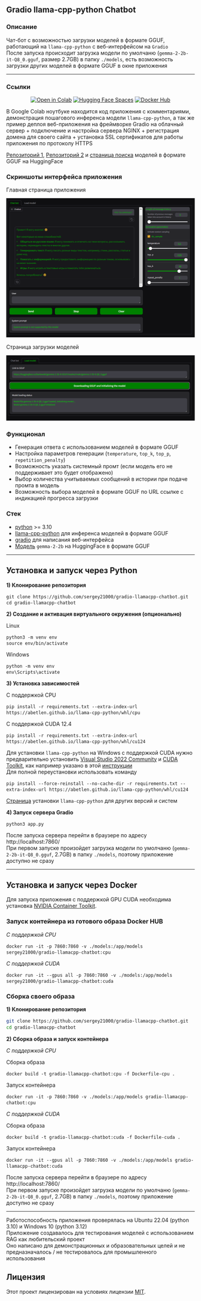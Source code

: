 
## Gradio llama-cpp-python Chatbot


### Описание

Чат-бот с возможностью загрузки моделей в формате GGUF, работающий на `llama-cpp-python` с веб-интерфейсом на `Gradio`  
После запуска происходит загрузка модели по умолчаню (`gemma-2-2b-it-Q8_0.gguf`, размер 2.7GB) в папку `./models`, есть возможность загрузки других моделей в формате GGUF в окне приложения


---

### Ссылки

<div align="center">
<a href="https://colab.research.google.com/github/sergey21000/gradio-llamacpp-chatbot/blob/main/Chat_bot_Llama_cpp_gradio_deploy.ipynb"><img src="https://img.shields.io/static/v1?message=Open%20in%20Colab&logo=googlecolab&labelColor=5c5c5c&color=0f80c1&label=%20" alt="Open in Colab"></a>
<a href="https://huggingface.co/spaces/sergey21000/gradio-llamacpp-chatbot"><img src="https://img.shields.io/badge/%F0%9F%A4%97%20Hugging%20Face-Spaces-yellow" alt="Hugging Face Spaces"></a>
<a href="https://hub.docker.com/r/sergey21000/gradio-llamacpp-chatbot"><img src="https://img.shields.io/badge/Docker-Hub-blue?logo=docker" alt="Docker Hub "></a>
</div>

В Google Colab ноутбуке находится код приложения с комментариями, демонстрация пошагового инференса модели `llama-cpp-python`, а так же пример деплоя веб-приложения на фреймворке Gradio на облачный сервер + подключение и настройка сервера NGINX + регистрация домена для своего сайта + установка SSL сертификатов для работы приложения по протоколу HTTPS

[Репозиторий 1](https://huggingface.co/bartowski?search_models=gguf), [Репозиторий 2](https://huggingface.co/mradermacher) и [страница поиска](https://huggingface.co/models?library=gguf) моделей в формате GGUF на HuggingFace


### Скриншоты интерфейса приложения

Главная страница приложения
<div align="center">

![App interface](./screenshots/main_page.png)
</div>

Страница загрузки моделей
<div align="center">

![App interface](./screenshots/load_models_page.png)
</div>


### Функционал
- Генерация ответа с использованием моделей в формате GGUF
- Настройка параметров генерации (`temperature`, `top_k`, `top_p`, `repetition_penalty`)
- Возможность указать системный промт (если модель его не поддерживает это будет отображено)
- Выбор количества учитываемых сообщений в истории при подаче промта в модель
- Возможность выбора моделей в формате GGUF по URL ссылке с индикацией прогресса загрузки


### Стек
- [python](https://www.python.org/) >= 3.10
- [llama-cpp-python](https://github.com/abetlen/llama-cpp-python) для инференса моделей в формате GGUF
- [gradio](https://github.com/gradio-app/gradio) для написания веб-интерфейса
- [Модель](https://huggingface.co/bartowski/gemma-2-2b-it-GGUF) `gemma-2-2b` на HuggingFace в формате GGUF  


---
## **Установка и запуск через Python**

**1) Клонирование репозитория**  

```
git clone https://github.com/sergey21000/gradio-llamacpp-chatbot.git
cd gradio-llamacpp-chatbot
```

**2) Создание и активация виртуального окружения (опционально)**

Linux
```
python3 -m venv env
source env/bin/activate
```

Windows
```
python -m venv env
env\Scripts\activate
```

**3) Установка зависимостей**  

С поддержкой CPU
```
pip install -r requirements.txt --extra-index-url https://abetlen.github.io/llama-cpp-python/whl/cpu
```

С поддержкой CUDA 12.4
```
pip install -r requirements.txt --extra-index-url https://abetlen.github.io/llama-cpp-python/whl/cu124
```

Для установки `llama-cpp-python` на Windows с поддержкой CUDA нужно предварительно установить [Visual Studio 2022 Community](https://visualstudio.microsoft.com/ru/downloads/) и [CUDA Toolkit](https://developer.nvidia.com/cuda-toolkit-archive), как например указано в этой [инструкции](https://github.com/abetlen/llama-cpp-python/discussions/871#discussion-5812096)  
Для полной переустановки использовать команду
```
pip install --force-reinstall --no-cache-dir -r requirements.txt --extra-index-url https://abetlen.github.io/llama-cpp-python/whl/cu124
```

[Страница](https://github.com/abetlen/llama-cpp-python?tab=readme-ov-file#installation-configuration) установки `llama-cpp-python` для других версий и систем

**4) Запуск сервера Gradio**  
```
python3 app.py
```
После запуска сервера перейти в браузере по адресу http://localhost:7860/  
При первом запуске произойдет загрузка модели по умолчаню (`gemma-2-2b-it-Q8_0.gguf`, 2.7GB) в папку `./models`, поэтому приложение доступно не сразу

---
## **Установка и запуск через Docker**

Для запуска приложения с поддержкой GPU CUDA необходима установка [NVIDIA Container Toolkit](https://docs.nvidia.com/datacenter/cloud-native/container-toolkit/latest/install-guide.html#installation).


### Запуск контейнера из готового образа Docker HUB

*С поддержкой CPU*
```
docker run -it -p 7860:7860 -v ./models:/app/models sergey21000/gradio-llamacpp-chatbot:cpu
```

*С поддержкой CUDA*
```
docker run -it --gpus all -p 7860:7860 -v ./models:/app/models sergey21000/gradio-llamacpp-chatbot:cuda
```


### Сборка своего образа

**1) Клонирование репозитория**  
```bash
git clone https://github.com/sergey21000/gradio-llamacpp-chatbot.git
cd gradio-llamacpp-chatbot
```

**2) Сборка образа и запуск контейнера**

*С поддержкой CPU*

Сборка образа
```
docker build -t gradio-llamacpp-chatbot:cpu -f Dockerfile-cpu .
```

Запуск контейнера
```
docker run -it -p 7860:7860 -v ./models:/app/models gradio-llamacpp-chatbot:cpu
```

*С поддержкой CUDA*

Сборка образа
```
docker build -t gradio-llamacpp-chatbot:cuda -f Dockerfile-cuda .
```

Запуск контейнера
```
docker run -it --gpus all -p 7860:7860 -v ./models:/app/models gradio-llamacpp-chatbot:cuda
```

После запуска сервера перейти в браузере по адресу http://localhost:7860/  
При первом запуске произойдет загрузка модели по умолчаню (`gemma-2-2b-it-Q8_0.gguf`, 2.7GB) в папку `./models`, поэтому приложение доступно не сразу

---


Работоспособность приложения проверялась на Ubuntu 22.04 (python 3.10) и Windows 10 (python 3.12)  
Приложение создавалось для тестирования моделей с использованием RAG как любительский проект  
Оно написано для демонстрационных и образовательных целей и не предназначалось / не тестировалось для промышленного использования

## Лицензия

Этот проект лицензирован на условиях лицензии [MIT](./LICENSE).

